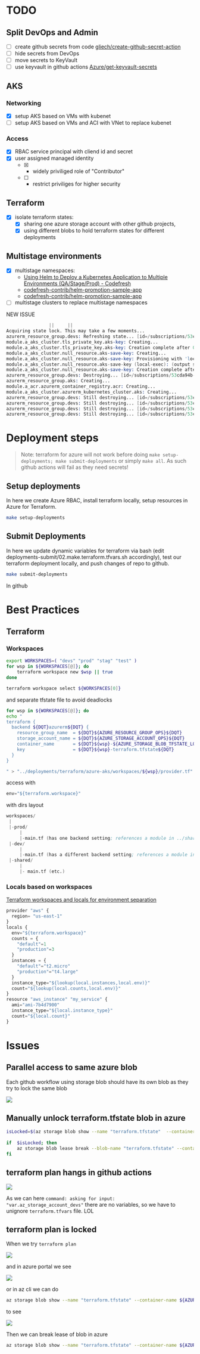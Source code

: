 
# TODO

## Split DevOps and Admin

- [ ] create github secrets from code [gliech/create-github-secret-action](https://github.com/gliech/create-github-secret-action)
- [ ] hide secrets from DevOps
- [ ] move secrets to KeyVault
- [ ] use keyvault in github actions [Azure/get-keyvault-secrets](https://github.com/Azure/get-keyvault-secrets)

## AKS

### Networking

- [x] setup AKS based on VMs with kubenet
- [ ] setup AKS based on VMs and ACI with VNet to replace kubenet

### Access

- [x] RBAC service principal with cliend id and secret
- [x] user assigned managed identity
  - [x] - widely priviliged role of "Contributor"
  - [ ] - restrict priviliges for higher security

## Terraform

- [x] isolate terraform states:
  - [x] sharing one azure storage account with other github projects, 
  - [x] using different blobs to hold terraform states for different deployments

## Multistage environments

- [x] multistage namespaces:
  - [Using Helm to Deploy a Kubernetes Application to Multiple Environments (QA/Stage/Prod) - Codefresh](https://codefresh.io/helm-tutorial/helm-deployment-environments/) 
  - [codefresh-contrib/helm-promotion-sample-app](https://github.com/codefresh-contrib/helm-promotion-sample-app/blob/master/chart/values-qa.yaml) 
  - [codefresh-contrib/helm-promotion-sample-app](https://github.com/codefresh-contrib/helm-promotion-sample-app/blob/master/chart/values-staging.yaml)
- [ ] multistage clusters to replace multistage namespaces

NEW ISSUE

```s
                ||     ||
Acquiring state lock. This may take a few moments...
azurerm_resource_group.devs: Refreshing state... [id=/subscriptions/53cda94b-af20-45ab-82c0-04e260445517/resourceGroups/resource-group-demo-devs]
module.a_aks_cluster.tls_private_key.aks-key: Creating...
module.a_aks_cluster.tls_private_key.aks-key: Creation complete after 0s [id=2fd80cab03979e1e107e2fe82b7c98d14dea3462]
module.a_aks_cluster.null_resource.aks-save-key: Creating...
module.a_aks_cluster.null_resource.aks-save-key: Provisioning with 'local-exec'...
module.a_aks_cluster.null_resource.aks-save-key (local-exec): (output suppressed due to sensitive value in config)
module.a_aks_cluster.null_resource.aks-save-key: Creation complete after 0s [id=2920825437605981912]
azurerm_resource_group.devs: Destroying... [id=/subscriptions/53cda94b-af20-45ab-82c0-04e260445517/resourceGroups/resource-group-demo-devs]
azurerm_resource_group.aks: Creating...
module.a_acr.azurerm_container_registry.acr: Creating...
module.a_aks_cluster.azurerm_kubernetes_cluster.aks: Creating...
azurerm_resource_group.devs: Still destroying... [id=/subscriptions/53cda94b-af20-45ab-82c0-...esourceGroups/resource-group-demo-devs, 10s elapsed]
azurerm_resource_group.devs: Still destroying... [id=/subscriptions/53cda94b-af20-45ab-82c0-...esourceGroups/resource-group-demo-devs, 20s elapsed]
azurerm_resource_group.devs: Still destroying... [id=/subscriptions/53cda94b-af20-45ab-82c0-...esourceGroups/resource-group-demo-devs, 30s elapsed]
azurerm_resource_group.devs: Still destroying... [id=/subscriptions/53cda94b-af20-45ab-82c0-...esourceGroups/resource-group-demo-devs, 40s elapsed]
```

# Deployment steps

> Note: terraform for azure will not work before doing `make setup-deployments; make submit-deployments` or simply `make all`. As such github actions will fail as they need secrets!

## Setup deployments

In here we create Azure RBAC, install terraform locally, setup resources in Azure for Terraform. 

```sh
make setup-deployments
```

## Submit Deployments

In here we update dynamic variables for terraform via bash (edit deployments-submit/02.make.terraform.tfvars.sh accordingly), test our terraform deployment locally, and push changes of repo to github.

```sh
make submit-deployments
```

In github 


# Best Practices

## Terraform


### Workspaces

```sh
export WORKSPACES=( "devs" "prod" "stag" "test" )
for wsp in ${WORKSPACES[@]}; do
    terraform workspace new $wsp || true
done

terraform workspace select ${WORKSPACES[0]}
```

and separate tfstate file to avoid deadlocks

```sh
for wsp in ${WORKSPACES[@]}; do
echo "
terraform {
  backend ${DQT}azurerm${DQT} {
    resource_group_name  = ${DQT}${AZURE_RESOURCE_GROUP_OPS}${DQT}
    storage_account_name = ${DQT}${AZURE_STORAGE_ACCOUNT_OPS}${DQT}
    container_name       = ${DQT}${wsp}-${AZURE_STORAGE_BLOB_TFSTATE_LOCAL_AKS}${DQT}
    key                  = ${DQT}${wsp}-terraform.tfstate${DQT}
  }
}

" > "../deployments/terraform/azure-aks/workspaces/${wsp}/provider.tf"
```

access with

```js
env="${terraform.workspace}"
```

with dirs layout

```s
workspaces/
 |
 |-prod/
     |
     |-main.tf (has one backend setting; references a module in ../shared)
 |-dev/
     |
     |-main.tf (has a different backend setting; references a module in ../shared)
 |-shared/
     | 
     |- main.tf (etc.)

```
### Locals based on workspaces

[Terraform workspaces and locals for environment separation](https://medium.com/@diogok/terraform-workspaces-and-locals-for-environment-separation-a5b88dd516f5)

```js
provider "aws" {
  region= "us-east-1"
}
locals {
  env="${terraform.workspace}"
  counts = {
    "default"=1
    "production"=3
  }
  instances = {
    "default"="t2.micro"
    "production"="t4.large"
  }
  instance_type="${lookup(local.instances,local.env)}"
  count="${lookup(local.counts,local.env)}"
}
resource "aws_instance" "my_service" {
  ami="ami-7b4d7900"
  instance_type="${local.instance_type}"
  count="${local.count}"
}
```

# Issues

## Parallel access to same azure blob 

Each github workflow using storage blob should have its own blob as they try to lock the same blob

![](images/README/2021-04-25-20-27-46.png)

## Manually unlock terraform.tfstate blob in azure

```sh
isLocked=$(az storage blob show --name "terraform.tfstate"  --container-name az-terraform-state --account-name storageops233836 --query "properties.lease.status=='locked'" -o tsv)
 
if  $isLocked; then 
    az storage blob lease break --blob-name "terraform.tfstate" --container-name az-terraform-state --account-name storageops233836                
fi      
```


## terraform plan hangs in github actions

![](images/README/2021-04-21-21-45-13.png)

As we can here `command: asking for input: "var.az_storage_account_devs"` there are no variables, so we have to unignore `terraform.tfvars` file. LOL

## terraform plan is locked

When we try `terraform plan`

![](images/README/2021-04-21-19-16-24.png)

and in azure portal we see

![](images/README/2021-04-21-19-16-41.png)

or in az cli we can do

```sh
az storage blob show --name "terraform.tfstate" --container-name ${AZURE_STORAGE_TFSTATE} --account-name ${AZURE_STORAGE_ACCOUNT_OPS}  
```

to see 

![](images/README/2021-04-21-19-23-45.png)

Then we can break lease of blob in azure

```sh
az storage blob show --name "terraform.tfstate" --container-name ${AZURE_STORAGE_TFSTATE} --account-name ${AZURE_STORAGE_ACCOUNT_OPS}
```